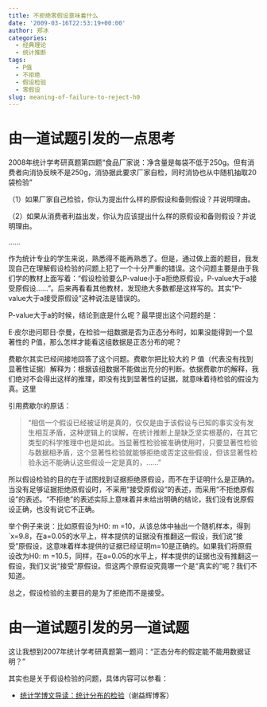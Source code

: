 ```yaml
---
title: 不拒绝零假设意味着什么
date: '2009-03-16T22:53:19+00:00'
author: 郑冰
categories:
  - 经典理论
  - 统计推断
tags:
  - P值
  - 不拒绝
  - 假设检验
  - 零假设
slug: meaning-of-failure-to-reject-h0
---
```


# 由一道试题引发的一点思考

2008年统计学考研真题第四题“食品厂家说：净含量是每袋不低于250g。但有消费者向消协反映不是250g，消协据此要求厂家自检，同时消协也从中随机抽取20袋检验”

（1）如果厂家自己检验，你认为提出什么样的原假设和备则假设？并说明理由。

（2）如果从消费者利益出发，你认为应该提出什么样的原假设和备则假设？并说明理由。
<!--more-->
……

作为统计专业的学生来说，熟悉得不能再熟悉了。但是，通过做上面的题目，我发现自己在理解假设检验的问题上犯了一个十分严重的错误。这个问题主要是由于我们学的教材上面写着：“假设检验要么P-value小于a拒绝原假设，P-value大于a接受原假设……”。后来再看看其他教材，发现绝大多数都是这样写的。其实“P-value大于a接受原假设”这种说法是错误的。

P-value大于a的时候，结论到底是什么呢？最早提出这个问题的是：

E·皮尔逊问耶日·奈曼，在检验一组数据是否为正态分布时，如果没能得到一个显著性的 P值，那么怎样才能看这组数据是正态分布的呢？

费歇尔其实已经间接地回答了这个问题。费歇尔把比较大的 P 值（代表没有找到显著性证据）解释为：根据该组数据不能做出充分的判断。依据费歇尔的解释，我们绝对不会得出这样的推理，即没有找到显著性的证据，就意味着待检验的假设为真。这里

引用费歇尔的原话：

> “相信一个假设已经被证明是真的，仅仅是由于该假设与已知的事实没有发生相互矛盾，这种逻辑上的误解，在统计推断上是缺乏坚实根基的，在其它类型的科学推理中也是如此。当显著性检验被准确使用时，只要显著性检验与数据相矛盾，这个显著性检验就能够拒绝或否定这些假设，但该显著性检验永远不能确认这些假设一定是真的，……”

所以假设检验的目的在于试图找到证据拒绝原假设，而不在于证明什么是正确的。当没有足够证据拒绝原假设时，不采用“接受原假设”的表述，而采用“不拒绝原假设”的表述。“不拒绝”的表述实际上意味着并未给出明确的结论，我们没有说原假设正确，也没有说它不正确。

举个例子来说：比如原假设为H0: m =10，从该总体中抽出一个随机样本，得到\`x=9.8，在a=0.05的水平上，样本提供的证据没有推翻这一假设，我们说“接受”原假设，这意味着样本提供的证据已经证明m=10是正确的。如果我们将原假设改为H0: m =10.5，同样，在a=0.05的水平上，样本提供的证据也没有推翻这一假设，我们又说“接受”原假设。但这两个原假设究竟哪一个是“真实的”呢？我们不知道。

总之，假设检验的主要目的是为了拒绝而不是接受。

# 由一道试题引发的另一道试题

这让我想到2007年统计学考研真题第一题问：“正态分布的假定能不能用数据证明？”

其实也是关于假设检验的问题，具体内容可以参看：

* [统计学博文导读：统计分布的检验](http://www.yihui.name/cn/post/260.htm)（谢益辉博客）
